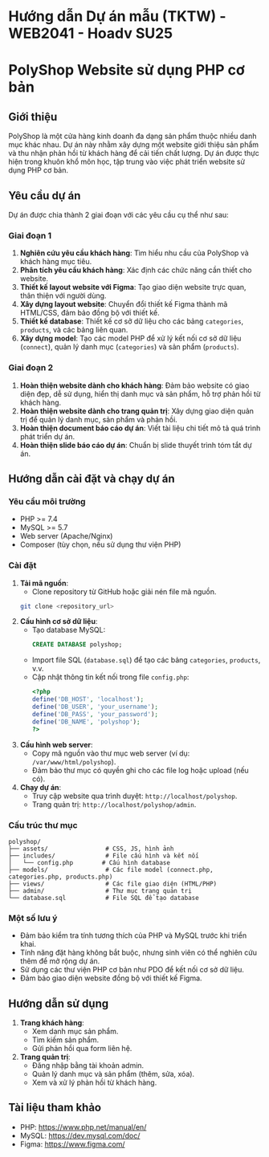 # Hướng dẫn Dự án mẫu (TKTW) - WEB2041 - Hoadv SU25

# PolyShop Website sử dụng PHP cơ bản

## Giới thiệu

PolyShop là một cửa hàng kinh doanh đa dạng sản phẩm thuộc nhiều danh mục khác nhau. Dự án này nhằm xây dựng một website giới thiệu sản phẩm và thu nhận phản hồi từ khách hàng để cải tiến chất lượng. Dự án được thực hiện trong khuôn khổ môn học, tập trung vào việc phát triển website sử dụng PHP cơ bản.

## Yêu cầu dự án

Dự án được chia thành 2 giai đoạn với các yêu cầu cụ thể như sau:

### Giai đoạn 1

1. **Nghiên cứu yêu cầu khách hàng**: Tìm hiểu nhu cầu của PolyShop và khách hàng mục tiêu.
2. **Phân tích yêu cầu khách hàng**: Xác định các chức năng cần thiết cho website.
3. **Thiết kế layout website với Figma**: Tạo giao diện website trực quan, thân thiện với người dùng.
4. **Xây dựng layout website**: Chuyển đổi thiết kế Figma thành mã HTML/CSS, đảm bảo đồng bộ với thiết kế.
5. **Thiết kế database**: Thiết kế cơ sở dữ liệu cho các bảng `categories`, `products`, và các bảng liên quan.
6. **Xây dựng model**: Tạo các model PHP để xử lý kết nối cơ sở dữ liệu (`connect`), quản lý danh mục (`categories`) và sản phẩm (`products`).

### Giai đoạn 2

1. **Hoàn thiện website dành cho khách hàng**: Đảm bảo website có giao diện đẹp, dễ sử dụng, hiển thị danh mục và sản phẩm, hỗ trợ phản hồi từ khách hàng.
2. **Hoàn thiện website dành cho trang quản trị**: Xây dựng giao diện quản trị để quản lý danh mục, sản phẩm và phản hồi.
3. **Hoàn thiện document báo cáo dự án**: Viết tài liệu chi tiết mô tả quá trình phát triển dự án.
4. **Hoàn thiện slide báo cáo dự án**: Chuẩn bị slide thuyết trình tóm tắt dự án.

## Hướng dẫn cài đặt và chạy dự án

### Yêu cầu môi trường

- PHP >= 7.4
- MySQL >= 5.7
- Web server (Apache/Nginx)
- Composer (tùy chọn, nếu sử dụng thư viện PHP)

### Cài đặt

1. **Tải mã nguồn**:
   - Clone repository từ GitHub hoặc giải nén file mã nguồn.
   ```bash
   git clone <repository_url>
   ```
2. **Cấu hình cơ sở dữ liệu**:
   - Tạo database MySQL:
     ```sql
     CREATE DATABASE polyshop;
     ```
   - Import file SQL (`database.sql`) để tạo các bảng `categories`, `products`, v.v.
   - Cập nhật thông tin kết nối trong file `config.php`:
     ```php
     <?php
     define('DB_HOST', 'localhost');
     define('DB_USER', 'your_username');
     define('DB_PASS', 'your_password');
     define('DB_NAME', 'polyshop');
     ?>
     ```
3. **Cấu hình web server**:
   - Copy mã nguồn vào thư mục web server (ví dụ: `/var/www/html/polyshop`).
   - Đảm bảo thư mục có quyền ghi cho các file log hoặc upload (nếu có).
4. **Chạy dự án**:
   - Truy cập website qua trình duyệt: `http://localhost/polyshop`.
   - Trang quản trị: `http://localhost/polyshop/admin`.

### Cấu trúc thư mục

```
polyshop/
├── assets/                # CSS, JS, hình ảnh
├── includes/              # File cấu hình và kết nối
│   └── config.php        # Cấu hình database
├── models/                # Các file model (connect.php, categories.php, products.php)
├── views/                 # Các file giao diện (HTML/PHP)
├── admin/                 # Thư mục trang quản trị
└── database.sql           # File SQL để tạo database
```

### Một số lưu ý

- Đảm bảo kiểm tra tính tương thích của PHP và MySQL trước khi triển khai.
- Tính năng đặt hàng không bắt buộc, nhưng sinh viên có thể nghiên cứu thêm để mở rộng dự án.
- Sử dụng các thư viện PHP cơ bản như PDO để kết nối cơ sở dữ liệu.
- Đảm bảo giao diện website đồng bộ với thiết kế Figma.

## Hướng dẫn sử dụng

1. **Trang khách hàng**:
   - Xem danh mục sản phẩm.
   - Tìm kiếm sản phẩm.
   - Gửi phản hồi qua form liên hệ.
2. **Trang quản trị**:
   - Đăng nhập bằng tài khoản admin.
   - Quản lý danh mục và sản phẩm (thêm, sửa, xóa).
   - Xem và xử lý phản hồi từ khách hàng.

## Tài liệu tham khảo

- PHP: https://www.php.net/manual/en/
- MySQL: https://dev.mysql.com/doc/
- Figma: https://www.figma.com/
